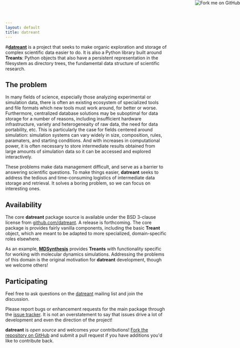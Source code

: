```yaml
---
layout: default
title: datreant
---
```

#[**datreant**]({{site.baseurl}})
is a project that seeks to make organic exploration and storage of
complex scientific data easier to do. It is also a Python library built around
**Treants**: Python objects that also have a persistent representation in the
filesystem as directory trees, the fundamental data structure of scientific
research.


## The problem

In many fields of science, especially those analyzing experimental or
simulation data, there is often an existing ecosystem of specialized tools and 
file formats which new tools must work around, for better or worse.
Furthermore, centralized database solutions may be suboptimal for data
storage for a number of reasons, including insufficient hardware
infrastructure, variety and heterogeneaity of raw data, the need for data
portability, etc. This is particularly the case for fields centered around
simulation: simulation systems can vary widely in size, composition, rules,
paramaters, and starting conditions. And with increases in computational power,
it is often necessary to store intermediate results obtained from large amounts
of simulation data so it can be accessed and explored interactively.

These problems make data management difficult, and serve as a barrier to
answering scientific questions. To make things easier, **datreant** seeks to
address the tedious and time-consuming logistics of intermediate data storage
and retrieval. It solves a boring problem, so we can focus on interesting ones.


## Availability

The core **datreant** package source is available under the BSD 3-clause license from
[github.com/datreant](https://github.com/datreant). A release is forthcoming. The core
package is provides fairly vanilla components, including the basic **Treant**
object, which are meant to be adapted to more specialized, domain-specific roles
elsewhere. 

As an example, [**MDSynthesis**](https://github.com/datreant/MDSynthesis)
provides **Treants** with functionality specific for working with molecular
dynamics simulations. Addressing the problems of this domain is the original
motivation for **datreant** development, though we welcome others!


## Participating

Feel free to ask questions on the
[datreant](http://groups.google.com/group/datreant) mailing list and join the
discussion.

Please report bugs or enhancement requests for the main package through the
[issue tracker](https://github.com/datreant/datreant/issues). It is not
an overstatement to say that issues drive a lot of development and 
even the direction of the project!

**datreant** is *open source* and welcomes *your* contributions! [Fork the repository
on GitHub](https://github.com/datreant/datreant#fork-destination-box) and
submit a pull request if you have additions you'd like to contribute back.

<a href="https://github.com/datreant"><img style="position: absolute; top: 0; right: 0; border: 0;" src="https://camo.githubusercontent.com/a6677b08c955af8400f44c6298f40e7d19cc5b2d/68747470733a2f2f73332e616d617a6f6e6177732e636f6d2f6769746875622f726962626f6e732f666f726b6d655f72696768745f677261795f3664366436642e706e67" alt="Fork me on GitHub" data-canonical-src="https://s3.amazonaws.com/github/ribbons/forkme_right_gray_6d6d6d.png"></a>
